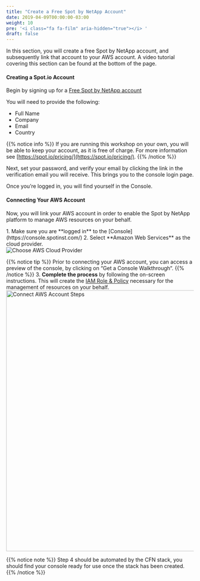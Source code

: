 ```yaml
---
title: "Create a Free Spot by NetApp Account"
date: 2019-04-09T00:00:00-03:00
weight: 10
pre: '<i class="fa fa-film" aria-hidden="true"></i> '
draft: false
---
```


In this section, you will create a free Spot by NetApp account, and subsequently link that account to your AWS account.
A video tutorial covering this section can be found at the bottom of the page.

#### Creating a Spot.io Account
Begin by signing up for a [Free Spot by NetApp account](https://console.spotinst.com/spt/auth/signUp?utm_campaign=eskworkshop&utm_source=eksworkshop)


You will need to provide the following:

 - Full Name
 - Company
 - Email
 - Country

{{% notice info %}}
If you are running this workshop on your own, you will be able to keep your account, as it is free of charge. For more information see [https://spot.io/pricing/](https://spot.io/pricing/).
{{% /notice %}}

Next, set your password, and verify your email by clicking the link in the verification email you will receive. This brings you to the console login page.

Once you’re logged in, you will find yourself in the Console.

#### Connecting Your AWS Account
Now, you will link your AWS account in order to enable the Spot by NetApp platform to manage AWS resources on your behalf.

<div data-proofer-ignore>
1. Make sure you are **logged in** to the [Console](https://console.spotinst.com/)
2. Select **Amazon Web Services** as the cloud provider.
</div>

<img src="/images/ocean/choose_cloud_provider.png" alt="Choose AWS Cloud Provider"/>

 {{% notice tip %}}
Prior to connecting your AWS account, you can access a preview of the console, by clicking on “Get a Console Walkthrough“.
 {{% /notice %}}
3. **Complete the process** by following the on-screen instructions. This will create the [IAM Role & Policy](https://api.spotinst.com/spotinst-api/administration/spotinst-policy/) necessary for the management of resources on your behalf.
 <img src="/images/ocean/connect_aws_account.png" alt="Connect AWS Account Steps" width="700"/>


{{% notice note %}}
Step 4 should be automated by the CFN stack, you should find your console ready for use once the stack has been created.
{{% /notice %}}

